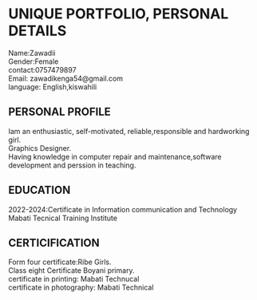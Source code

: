 <!DOCTYPE>
<html>
<body>
<h1>UNIQUE PORTFOLIO, PERSONAL DETAILS<br></h1>
<p2>Name:Zawadii<br></p2>
<p2>Gender:Female<br></p2>
<p2>contact:0757479897<br></p2>
<p2>Email: zawadikenga54@gmail.com<br></p2>
<p2>language: English,kiswahili<br></p2>
<h2>PERSONAL PROFILE<br></h2>
<p2>Iam an enthusiastic, self-motivated, reliable,responsible and hardworking girl.<br></p2>
<p2>Graphics Designer.<br></p2>
<p2>Having knowledge in computer repair and maintenance,software development and perssion in teaching.<br></p2>
<h2> EDUCATION<br></h2>
<p2>2022-2024:Certificate in Information  communication and Technology Mabati Tecnical Training Institute<br></p2> 
<h2>CERTICIFICATION<br></h2>
<p2>Form four certificate:Ribe Girls.<br></p2>
<p2>Class eight Certificate Boyani primary.<br></p2>
<p2>certificate in printing: Mabati Technucal<br></p2>
<p2>certificate in photography: Mabati Technical<br><p2>

 
</body>
</html>

 
